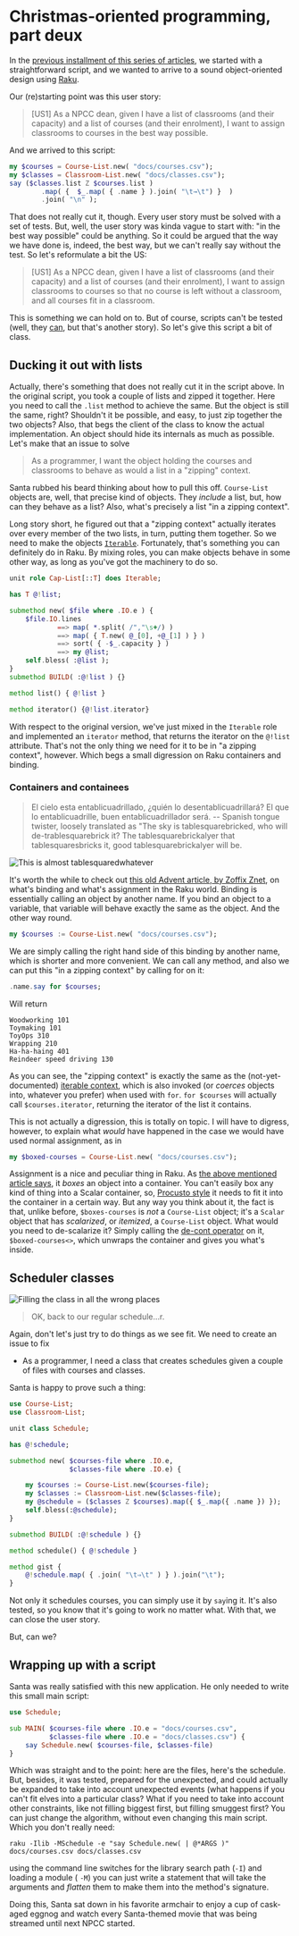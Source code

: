 # Christmas-oriented programming, part deux

In
the
[previous installment of this series of articles](https://raku-advent.blog/2020/12/22/day-23-christmas-oriented-design-and-implementation/),
we started with a straightforward script, and we wanted to arrive to a
sound object-oriented design using [Raku](https://raku.org).

Our (re)starting point was this user story:

> [US1] As a NPCC dean, given I have a list of classrooms (and their
  capacity) and a list of courses (and their enrolment), I want to
  assign classrooms to courses in the best way possible.

And we arrived to this script:

```raku
my $courses = Course-List.new( "docs/courses.csv");
my $classes = Classroom-List.new( "docs/classes.csv");
say ($classes.list Z $courses.list )
        .map( {  $_.map( { .name } ).join( "\t→\t") }  )
        .join( "\n" );
```

That does not really cut it, though. Every user story must be solved
with a set of tests. But, well, the user story was kinda vague to
start with: "in the best way possible" could be anything. So it could
be argued that the way we have done is, indeed, the best way, but we
can't really say without the test. So let's reformulate a bit the US:

> [US1]  As a NPCC dean, given I have a list of classrooms (and their
  capacity) and a list of courses (and their enrolment), I want to
  assign classrooms to courses so that no course is left without a
  classroom, and all courses fit in a classroom.

This is something we can hold on to. But of course, scripts can't be
tested (well,
they [can](https://github.com/JJ/perl6-test-script-output), but that's
another story). So let's give this script a bit of class.

## Ducking it out with lists

Actually, there's something that does not really cut it in the script
above. In the original script, you took a couple of lists and zipped
it together. Here you need to call the `.list` method to achieve the
same. But the object is still the same, right? Shouldn't it be
possible, and easy, to just zip together the two objects? Also, that
begs the client of the class to know the actual implementation. An
object should hide its internals as much as possible. Let's make
that an issue to solve

> As a programmer, I want the object holding the courses and
> classrooms to behave as would a list in a "zipping" context.

Santa rubbed his beard thinking about how to pull this
off. `Course-List` objects are, well, that precise kind of
objects. They *include* a list, but, how can they behave as a list?
Also, what's precisely a list "in a zipping context".

Long story short, he figured out that a "zipping context" actually
iterates over every member of the two lists, in turn, putting them
together. So we need to make the
objects
[`Iterable`](https://docs.raku.org/type/Iterable). Fortunately, that's
something you can definitely do in Raku. By mixing roles, you can make
objects behave in some other way, as long as you've got the machinery
to do so.


```raku
unit role Cap-List[::T] does Iterable;

has T @!list;

submethod new( $file where .IO.e ) {
    $file.IO.lines
            ==> map( *.split( /","\s+/) )
            ==> map( { T.new( @_[0], +@_[1] ) } )
            ==> sort( { -$_.capacity } )
            ==> my @list;
    self.bless( :@list );
}
submethod BUILD( :@!list ) {}

method list() { @!list }

method iterator() {@!list.iterator}
```

With respect to the original version, we've just mixed in the
`Iterable` role and implemented an `iterator` method, that returns the
iterator on the `@!list` attribute. That's not the only thing we need
for it to be in "a zipping context", however. Which begs a small
digression on Raku containers and binding.

### Containers and containees

> El cielo esta entablicuadrillado, ¿quién lo desentablicuadrillará?
> El que lo entablicuadrille, buen entablicuadrillador será.
> -- Spanish tongue twister, loosely translated as "The sky is
> tablesquarebricked, who will de-trablesquarebrick it? The
> tablesquarebrickalyer that tablesquaresbricks it, good
> tablesquarebrickalyer will be.

![This is almost tablesquaredwhatever](https://live.staticflickr.com/5607/31741755686_7e7fd2b883_k_d.jpg)

It's worth the while to check
out
[this old Advent article, by Zoffix Znet](https://perl6advent.wordpress.com/2017/12/02/perl-6-sigils-variables-and-containers/),
on what's binding and what's assignment in the Raku world. Binding is
essentially calling an object by another name. If you bind an object
to a variable, that variable will behave exactly the same as the
object. And the other way round.

```raku
my $courses := Course-List.new( "docs/courses.csv");
```

We are simply calling the right hand side of this binding by another
name, which is shorter and more convenient. We can call any method,
and also we can put this "in a zipping context" by calling for on it:

```raku
.name.say for $courses;
```

Will return

```text
Woodworking 101
Toymaking 101
ToyOps 310
Wrapping 210
Ha-ha-haing 401
Reindeer speed driving 130
```

As you can see, the "zipping context" is exactly the same as the
(not-yet-documented)
[iterable context](https://github.com/Raku/doc/issues/1225), which
is also invoked (or *coerces* objects into, whatever you prefer) when
used with `for`. `for $courses` will actually call
`$courses.iterator`, returning the iterator of the list it contains.

This is not actually a digression, this is totally on topic. I will
have to digress, however, to explain what *would* have happened in the
case we would have used normal assignment, as in

```raku
my $boxed-courses = Course-List.new( "docs/courses.csv");
```

Assignment is a nice and peculiar thing in Raku. As [the above
mentioned article says](https://perl6advent.wordpress.com/2017/12/02/perl-6-sigils-variables-and-containers/),
it *boxes* an object into a container. You can't easily box any kind
of thing into a Scalar container,
so, [Procusto style](https://es.wikipedia.org/wiki/Procusto) it needs
to fit it into the container in a certain way. But any way you think
about it, the fact is that, unlike before, `$boxes-courses` is *not* a
`Course-List` object; it's a `Scalar` object that has *scalarized*, or
*itemized*, a `Course-List` object. What would you need to de-scalarize
it? Simply calling
the [de-cont operator](https://docs.raku.org/routine/%3C%3E) on it, `$boxed-courses<>`,
which unwraps the container and gives you what's inside.


## Scheduler classes

![Filling the class in all the wrong places](https://live.staticflickr.com/92/244008954_ceff0265c7_k_d.jpg)

> OK, back to our regular schedule...r.

Again, don't let's just try to do things as we see fit. We need to
create an issue to fix

- As a programmer, I need a class that creates schedules given a
  couple of files with courses and classes.


Santa is happy to prove such a thing:

```raku
use Course-List;
use Classroom-List;

unit class Schedule;

has @!schedule;

submethod new( $courses-file where .IO.e,
               $classes-file where .IO.e) {

    my $courses := Course-List.new($courses-file);
    my $classes := Classroom-List.new($classes-file);
    my @schedule = ($classes Z $courses).map({ $_.map({ .name }) });
    self.bless(:@schedule);
}

submethod BUILD( :@!schedule ) {}

method schedule() { @!schedule }

method gist {
    @!schedule.map( { .join( "\t⇒\t" ) } ).join("\t");
}
```

Not only it schedules courses, you can simply use it by `say`ing
it. It's also tested, so you know that it's going to work no matter
what. With that, we can close the user story.

But, can we?

## Wrapping up with a script


Santa was really satisfied with this new application. He only needed
to write this small main script:

```raku
use Schedule;

sub MAIN( $courses-file where .IO.e = "docs/courses.csv",
          $classes-file where .IO.e = "docs/classes.csv") {
    say Schedule.new( $courses-file, $classes-file)
}
```

Which was straight and to the point: here are the files, here's the
schedule. But, besides, it was tested, prepared for the unexpected,
and could actually be expanded to take into account unexpected events
(what happens if you can't fit elves into a particular class? What if
you need to take into account other constraints, like not filling
biggest first, but filling smuggest first? You can just change the
algorithm, without even changing this main script. Which you don't
really need:

```shell
raku -Ilib -MSchedule -e "say Schedule.new( | @*ARGS )" docs/courses.csv docs/classes.csv
```

using the command line switches for the library search path (`-I`) and
loading a module ( `-M`) you can just write a statement that will take
the arguments and *flatten* them to make them into the method's
signature.

Doing this, Santa sat down in his favorite armchair to enjoy a cup of
cask-aged eggnog and watch every Santa-themed movie that was being
streamed until next NPCC started.

